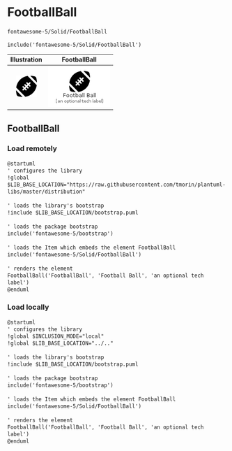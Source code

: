 # FootballBall


```text
fontawesome-5/Solid/FootballBall
```

```text
include('fontawesome-5/Solid/FootballBall')
```



| Illustration | FootballBall |
| :---: | :---: |
| ![illustration for Illustration](../../fontawesome-5/Solid/FootballBall.png) | ![illustration for FootballBall](../../fontawesome-5/Solid/FootballBall.Local.png) |




## FootballBall

### Load remotely
```plantuml
@startuml
' configures the library
!global $LIB_BASE_LOCATION="https://raw.githubusercontent.com/tmorin/plantuml-libs/master/distribution"

' loads the library's bootstrap
!include $LIB_BASE_LOCATION/bootstrap.puml

' loads the package bootstrap
include('fontawesome-5/bootstrap')

' loads the Item which embeds the element FootballBall
include('fontawesome-5/Solid/FootballBall')

' renders the element
FootballBall('FootballBall', 'Football Ball', 'an optional tech label')
@enduml
```

### Load locally
```plantuml
@startuml
' configures the library
!global $INCLUSION_MODE="local"
!global $LIB_BASE_LOCATION="../.."

' loads the library's bootstrap
!include $LIB_BASE_LOCATION/bootstrap.puml

' loads the package bootstrap
include('fontawesome-5/bootstrap')

' loads the Item which embeds the element FootballBall
include('fontawesome-5/Solid/FootballBall')

' renders the element
FootballBall('FootballBall', 'Football Ball', 'an optional tech label')
@enduml
```

